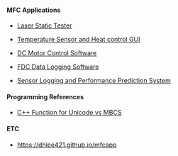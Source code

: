 <!-- <img src="\Coset2.PNG"> -->
<!-- <img src="\Coset3.PNG"> -->
#### MFC Applications ####

- [Laser Static Tester](laserStaticTester.md)

- [Temperature Sensor and Heat control GUI](sensorMonitor.md) 

- [DC Motor Control Software](dcMotorControl.md)

- [FDC Data Logging Software](fdcTestSoftware.md)

- [Sensor Logging and Performance Prediction System](senLogPerformPredictor.md)

#### Programming References ####

- [C++ Function for Unicode vs MBCS](cppfunction_table.md)

#### ETC ####

* https://dhlee421.github.io/mfcapp
